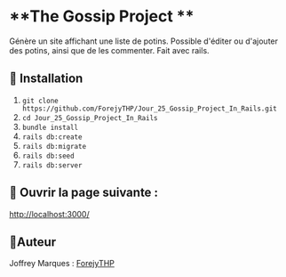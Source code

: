# **The Gossip Project **

Génère un site affichant une liste de potins. Possible d'éditer ou d'ajouter des potins, ainsi que de les commenter.
Fait avec rails.

## :black_square_button: **Installation**

1. ```git clone https://github.com/ForejyTHP/Jour_25_Gossip_Project_In_Rails.git```
2. ```cd Jour_25_Gossip_Project_In_Rails```
3. ```bundle install```
4. ```rails db:create```
5. ```rails db:migrate```
6. ```rails db:seed```
7. ```rails db:server```


## :black_square_button: Ouvrir la page suivante :
[http://localhost:3000/](http://localhost:3000/)
 
## 👤Auteur
Joffrey Marques : [ForejyTHP](https://github.com/ForejyTHP)
